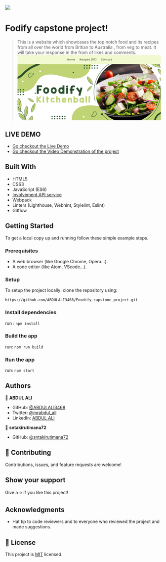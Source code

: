 ![](https://img.shields.io/badge/Microverse-blueviolet)

# Fodify capstone project!

> This is a website which showcases the top notch food and its recipes from all over the world from Britian to Australia , from veg to meat. It will take your response in the from of likes and comments.
> ![](src/assets/images/Capture.PNG)

## LIVE DEMO
- [Go checkout the Live Demo](https://abdulali3468.github.io/Foodify_capstone_project/)
- [Go checkout the Video Demonstration of the project](https://drive.google.com/file/d/1mUtNuJ3_4nAn_-5IV1BurM_Y6Y0Tf2iv/view?usp=sharing)

## Built With

- HTML5
- CSS3
- JavaScript (ES6)
- [Involvement API service](https://www.notion.so/microverse/Involvement-API-869e60b5ad104603aa6db59e08150270)
- Webpack
- Linters (Lighthouse, Webhint, Stylelint, Eslint)
- Gitflow

## Getting Started

To get a local copy up and running follow these simple example steps.

### Prerequisites

- A web browser (like Google Chrome, Opera...).
- A code editor (like Atom, VScode...).

### Setup

To setup the project locally: clone the repository using:

```
https://github.com/ABDULALI3468/Foodify_capstone_project.git
```

### Install dependencies

run : `npm install`

### Build the app

run: `npm run build`

### Run the app

run: `npm start`

## Authors

👤 **ABDUL ALI**

- GitHub: [@ABDULALI3468](https://github.com/ABDULALI3468)
- Twitter: [@mrabdul_ali](https://twitter.com/mrabdul_ali)
- LinkedIn: [ABDUL ALI](https://www.linkedin.com/in/abdul-ali-5400bb216/)

👤 **sntakirutimana72**

- GitHub: [@sntakirutimana72](https://github.com/sntakirutimana72)

## 🤝 Contributing

Contributions, issues, and feature requests are welcome!

## Show your support

Give a ⭐️ if you like this project!

## Acknowledgments

- Hat tip to code reviewers and to everyone who reviewed the project and made suggestions.

## 📝 License

This project is [MIT](./MIT.md) licensed.
